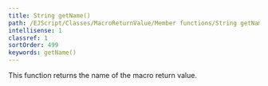 ```yaml
---
title: String getName()
path: /EJScript/Classes/MacroReturnValue/Member functions/String getName()
intellisense: 1
classref: 1
sortOrder: 499
keywords: getName()
---
```



This function returns the name of the macro return value.


